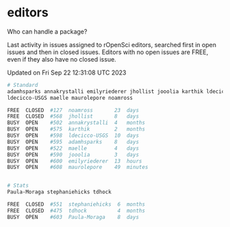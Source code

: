 # editors

Who can handle a package?

Last activity in issues assigned to rOpenSci editors, searched first in open
issues and then in closed issues. Editors with no open issues are FREE, even if
they also have no closed issue.


Updated on Fri Sep 22 12:31:08 UTC 2023

```bash
# Standard
adamhsparks annakrystalli emilyriederer jhollist jooolia karthik ldecicco
ldecicco-USGS maelle maurolepore noamross

FREE  CLOSED  #127  noamross       23  days
FREE  CLOSED  #568  jhollist       8   days
BUSY  OPEN    #502  annakrystalli  4   months
BUSY  OPEN    #575  karthik        2   months
BUSY  OPEN    #598  ldecicco-USGS  10  days
BUSY  OPEN    #595  adamhsparks    8   days
BUSY  OPEN    #522  maelle         4   days
BUSY  OPEN    #590  jooolia        3   days
BUSY  OPEN    #600  emilyriederer  13  hours
BUSY  OPEN    #608  maurolepore    49  minutes


# Stats
Paula-Moraga stephaniehicks tdhock

FREE  CLOSED  #551  stephaniehicks  6  months
FREE  CLOSED  #475  tdhock          4  months
BUSY  OPEN    #603  Paula-Moraga    8  days
```
